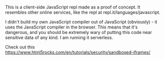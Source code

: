 This is a client-side JavaScript repl made as a proof of concept. It resembles other online services, like the repl at repl.it/languages/javascript.

I didn't build my own JavaScript compiler out of JavaScript (obviously) - it uses the JavaScript compiler in the browser. This means that it's dangerous, and you should be extremely wary of putting this code near sensitive data of any kind. I am running it serverless.


Check out this
https://www.html5rocks.com/en/tutorials/security/sandboxed-iframes/
